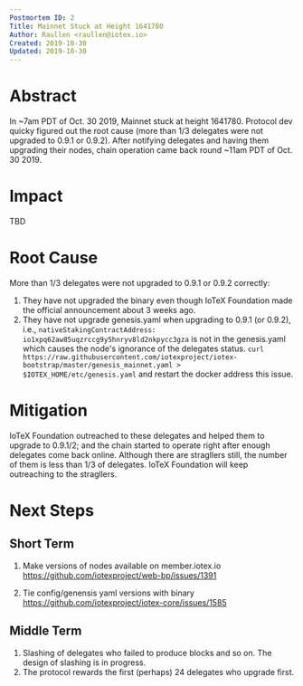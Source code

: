 ```yaml
---
Postmortem ID: 2
Title: Mainnet Stuck at Height 1641780
Author: Raullen <raullen@iotex.io>
Created: 2019-10-30
Updated: 2019-10-30
---
```


# Abstract

In ~7am PDT of Oct. 30 2019, Mainnet stuck at height 1641780. Protocol dev quicky figured out the root cause (more than 1/3 delegates were not upgraded to 0.9.1 or 0.9.2). After notifying delegates and having them upgrading their nodes, chain operation came back round ~11am PDT of Oct. 30 2019. 

# Impact
TBD

# Root Cause
More than 1/3 delegates were not upgraded to 0.9.1 or 0.9.2 correctly:
1. They have not upgraded the binary even though IoTeX Foundation made the official announcement about 3 weeks ago.
2. They have not upgrade genesis.yaml when upgrading to 0.9.1 (or 0.9.2), i.e., `nativeStakingContractAddress: io1xpq62aw85uqzrccg9y5hnryv8ld2nkpycc3gza` is not in the genesis.yaml which causes the node's ignorance of the delegates status. `curl https://raw.githubusercontent.com/iotexproject/iotex-bootstrap/master/genesis_mainnet.yaml > $IOTEX_HOME/etc/genesis.yaml` and restart the docker address this issue.


# Mitigation
IoTeX Foundation outreached to these delegates and helped them to upgrade to 0.9.1/2; and the chain started to operate right after enough delegates come back online. Although there are stragllers still, the number of them is less than 1/3 of delegates. IoTeX Foundation will keep outreaching to the stragllers.


# Next Steps
## Short Term
1. Make versions of nodes available on member.iotex.io 
https://github.com/iotexproject/web-bp/issues/1391

2. Tie config/genensis yaml versions with binary
https://github.com/iotexproject/iotex-core/issues/1585

## Middle Term
1. Slashing of delegates who failed to produce blocks and so on. The design of slashing is in progress.
2. The protocol rewards the first (perhaps) 24 delegates who upgrade first.

